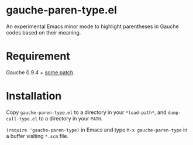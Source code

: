 # gauche-paren-type.el

An experimental Emacs minor mode to highlight parentheses in Gauche codes
based on their meaning.

# Requirement

Gauche 0.9.4 + [some patch](https://github.com/leque/Gauche/commit/b7a58224e87b6c4dc6bc64782e9a55f81d75d814).

# Installation

Copy `gauche-paren-type.el` to a directory in your `*load-path*`,
and `dump-call-type.el` to a directory in your `PATH`.

`(require 'gauche-paren-type)` in Emacs and type `M-x gauche-paren-type`
in a buffer visiting `*.scm` file.
